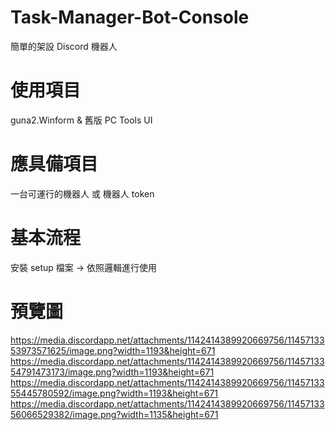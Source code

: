 # Task-Manager-Bot-Console
簡單的架設 Discord 機器人

# 使用項目
guna2.Winform & 舊版 PC Tools UI

# 應具備項目
一台可運行的機器人 或 機器人 token

# 基本流程
安裝 setup 檔案 -> 依照邏輯進行使用

# 預覽圖
https://media.discordapp.net/attachments/1142414389920669756/1145713353973571625/image.png?width=1193&height=671
https://media.discordapp.net/attachments/1142414389920669756/1145713354791473173/image.png?width=1193&height=671
https://media.discordapp.net/attachments/1142414389920669756/1145713355445780592/image.png?width=1193&height=671
https://media.discordapp.net/attachments/1142414389920669756/1145713356066529382/image.png?width=1135&height=671

